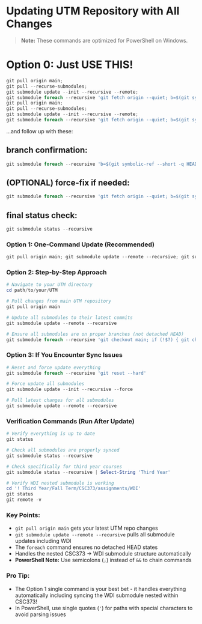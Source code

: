 # Updating UTM Repository with All Changes

> **Note:** These commands are optimized for PowerShell on Windows.

# Option 0: Just USE THIS!

```powershell
git pull origin main;
git pull --recurse-submodules;
git submodule update --init --recursive --remote;
git submodule foreach --recursive 'git fetch origin --quiet; b=$(git symbolic-ref --short -q HEAD 2>/dev/null || echo); if [ -z "$b" ]; then if git show-ref --verify --quiet refs/heads/main; then git checkout -q main || true; elif git show-ref --verify --quiet refs/heads/master; then git checkout -q master || true; else echo NO_MAIN_OR_MASTER; fi; else echo BRANCH:$b; fi'
git pull origin main;
git pull --recurse-submodules;
git submodule update --init --recursive --remote;
git submodule foreach --recursive 'git fetch origin --quiet; b=$(git symbolic-ref --short -q HEAD 2>/dev/null || echo); if [ -z "$b" ]; then if git show-ref --verify --quiet refs/heads/main; then git checkout -q main || true; elif git show-ref --verify --quiet refs/heads/master; then git checkout -q master || true; fi; b=$(git symbolic-ref --short -q HEAD 2>/dev/null || echo); fi; if [ -n "$b" ] && git show-ref --verify --quiet "refs/remotes/origin/$b"; then git pull --ff-only --recurse-submodules origin "$b" || true; else git pull --ff-only --recurse-submodules || true; fi; git submodule update --init --recursive --remote || true'
```

...and follow up with these:

## branch confirmation:

```powershell
git submodule foreach --recursive 'b=$(git symbolic-ref --short -q HEAD 2>/dev/null || echo); if [ -z "$b" ]; then echo DETACHED; else echo BRANCH:$b; fi'
```

## (OPTIONAL) force-fix if needed:

```powershell
git submodule foreach --recursive 'git fetch origin --quiet; b=$(git symbolic-ref --short -q HEAD 2>/dev/null || echo); if [ -z "$b" ]; then if git show-ref --verify --quiet refs/heads/main; then git checkout -q main; elif git show-ref --verify --quiet refs/heads/master; then git checkout -q master; fi; fi; b=$(git symbolic-ref --short -q HEAD 2>/dev/null || echo); echo BRANCH:$b'
```

## final status check:

```powershell
git submodule status --recursive
```

### Option 1: One-Command Update (Recommended)

```powershell
git pull origin main; git submodule update --remote --recursive; git submodule foreach --recursive 'git checkout main; if (!$?) { git checkout master }'
```

### Option 2: Step-by-Step Approach

```powershell
# Navigate to your UTM directory
cd path/to/your/UTM

# Pull changes from main UTM repository
git pull origin main

# Update all submodules to their latest commits
git submodule update --remote --recursive

# Ensure all submodules are on proper branches (not detached HEAD)
git submodule foreach --recursive 'git checkout main; if (!$?) { git checkout master }; if (!$?) { Write-Host \"Staying on current branch\" }'
```

### Option 3: If You Encounter Sync Issues

```powershell
# Reset and force update everything
git submodule foreach --recursive 'git reset --hard'

# Force update all submodules
git submodule update --init --recursive --force

# Pull latest changes for all submodules
git submodule update --remote --recursive
```

### Verification Commands (Run After Update)

```powershell
# Verify everything is up to date
git status

# Check all submodules are properly synced
git submodule status --recursive

# Check specifically for third year courses
git submodule status --recursive | Select-String 'Third Year'

# Verify WDI nested submodule is working
cd '! Third Year/Fall Term/CSC373/assignments/WDI'
git status
git remote -v
```

### Key Points:

- `git pull origin main` gets your latest UTM repo changes
- `git submodule update --remote --recursive` pulls all submodule updates including WDI
- The `foreach` command ensures no detached HEAD states
- Handles the nested CSC373 → WDI submodule structure automatically
- **PowerShell Note:** Use semicolons (`;`) instead of `&&` to chain commands

### Pro Tip:

- The Option 1 single command is your best bet - it handles everything automatically including syncing the WDI submodule nested within CSC373!
- In PowerShell, use single quotes (`'`) for paths with special characters to avoid parsing issues
